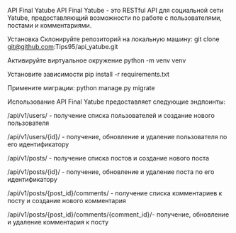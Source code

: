 API Final Yatube
API Final Yatube - это RESTful API для социальной сети Yatube, предоставляющий возможности по работе с пользователями, постами и комментариями.

Установка
Склонируйте репозиторий на локальную машину:
git clone git@github.com:Tips95/api_yatube.git

Активируйте виртуальное окружение python -m venv venv

Установите зависимости pip install -r requirements.txt

Примените миграции: python manage.py migrate

Использование
API Final Yatube предоставляет следующие эндпоинты:

/api/v1/users/ - получение списка пользователей и создание нового пользователя

/api/v1/users/{id}/ - получение, обновление и удаление пользователя по его идентификатору

/api/v1/posts/ - получение списка постов и создание нового поста

/api/v1/posts/{id}/ - получение, обновление и удаление поста по его идентификатору

/api/v1/posts/{post_id}/comments/ - получение списка комментариев к посту и создание нового комментария

/api/v1/posts/{post_id}/comments/{comment_id}/- получение, обновление и удаление комментария к посту